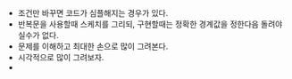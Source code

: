 - 조건만 바꾸면 코드가 심플해지는 경우가 있다.
- 반복문을 사용할때 스케치를 그리되, 구현할때는 정확한 경계값을 정한다음 돌려야 실수가 없다.
- 문제를 이해하고 최대한 손으로 많이 그려본다.
- 시각적으로 많이 그려보자.
- 
